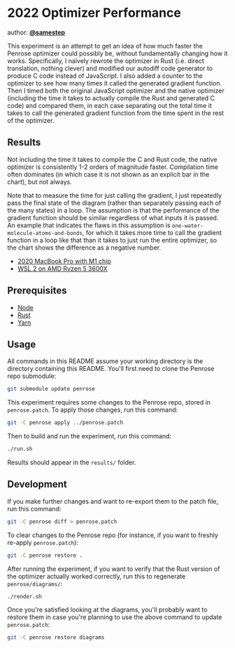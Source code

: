 # 2022 Optimizer Performance

author: [**@samestep**](http://github.com/samestep)

This experiment is an attempt to get an idea of how much faster the Penrose
optimizer could possibly be, without fundamentally changing how it works.
Specifically, I naïvely rewrote the optimizer in Rust (i.e. direct translation,
nothing clever) and modified our autodiff code generator to produce C code
instead of JavaScript. I also added a counter to the optimizer to see how many
times it called the generated gradient function. Then I timed both the original
JavaScript optimizer and the native optimizer (including the time it takes to
actually compile the Rust and generated C code) and compared them, in each case
separating out the total time it takes to call the generated gradient function
from the time spent in the rest of the optimizer.

## Results

Not including the time it takes to compile the C and Rust code, the native
optimizer is consistently 1-2 orders of magnitude faster. Compilation time often
dominates (in which case it is not shown as an explicit bar in the chart), but
not always.

Note that to measure the time for just calling the gradient, I just repeatedly
pass the final state of the diagram (rather than separately passing each of the
many states) in a loop. The assumption is that the performance of the gradient
function should be similar regardless of what inputs it is passed. An example
that indicates the flaws in this assumption is
`one-water-molecule-atoms-and-bonds`, for which it takes more time to call the
gradient function in a loop like that than it takes to just run the entire
optimizer, so the chart shows the difference as a negative number.

- [2020 MacBook Pro with M1 chip](mac-arm/README.md)
- [WSL 2 on AMD Ryzen 5 3600X](linux-wsl/README.md)

## Prerequisites

- [Node](https://nodejs.org/en/download/)
- [Rust](https://www.rust-lang.org/tools/install)
- [Yarn](https://classic.yarnpkg.com/lang/en/docs/install/)

## Usage

All commands in this README assume your working directory is the directory
containing this README. You'll first need to clone the Penrose repo submodule:

```sh
git submodule update penrose
```

This experiment requires some changes to the Penrose repo, stored in
`penrose.patch`. To apply those changes, run this command:

```sh
git -C penrose apply ../penrose.patch
```

Then to build and run the experiment, run this command:

```sh
./run.sh
```

Results should appear in the `results/` folder.

## Development

If you make further changes and want to re-export them to the patch file, run
this command:

```sh
git -C penrose diff > penrose.patch
```

To clear changes to the Penrose repo (for instance, if you want to freshly
re-apply `penrose.patch`):

```sh
git -C penrose restore .
```

After running the experiment, if you want to verify that the Rust version of the
optimizer actually worked correctly, run this to regenerate `penrose/diagrams/`:

```sh
./render.sh
```

Once you're satisfied looking at the diagrams, you'll probably want to restore
them in case you're planning to use the above command to update `penrose.patch`:

```sh
git -C penrose restore diagrams
```
